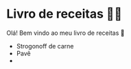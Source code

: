 # Livro de receitas :woman_cook:

Olá! Bem vindo ao meu livro de receitas :wave:



- Strogonoff de carne
- Pavê
- 

